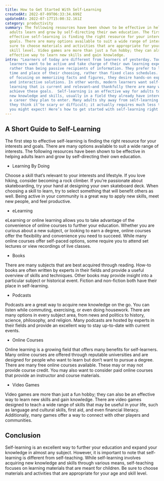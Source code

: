 ```yaml
---
title: How to Get Started With Self-Learning
createdAt: 2022-07-09T06:33:34.699Z
updatedAt: 2022-07-17T15:00:32.161Z
category: productivity
summary: The following resources have been shown to be effective in helping
  adults learn and grow by self-directing their own education. The first step to
  effective self-learning is finding the right resource for your interests and
  goals. There are many options available to suit a wide range of interests. Be
  sure to choose materials and activities that are appropriate for your age and
  skill level. Video games are more than just a fun hobby; they can also be an
  effective way to learn new skills and gain knowledge.
intro: "Learners of today are different from learners of yesterday. Today's
  learners want to be active and take charge of their own learning experience,
  rather than being passive recipients of information. They prefer to learn at a
  time and place of their choosing, rather than fixed class schedules. Instead
  of focusing on memorizing facts and figures, they desire hands-on experiences
  and interactive solutions. In other words, modern learners want self-directed
  learning that is current and relevant—and thankfully there are many ways to
  achieve these goals.  Self-learning is an effective way for adults to acquire
  new knowledge and skills, usually in a field they already have interest in or
  a career they plan to enter. Many adults shy away from self-learning because
  they think it’te scary or difficult; it actually requires much less time than
  you might expect! Here’s how to get started with self-learning right now:"
---
```


## A Short Guide to Self-Learning

The first step to effective self-learning is finding the right resource for your interests and goals. There are many options available to suit a wide range of interests. The following resources have been shown to be effective in helping adults learn and grow by self-directing their own education.

- Learning By Doing

Choose a skill that’s relevant to your interests and lifestyle. If you love hiking, consider becoming a rock climber. If you’re passionate about skateboarding, try your hand at designing your own skateboard deck. When choosing a skill to learn, try to select something that will benefit others as well. Being active in your community is a great way to apply new skills, meet new people, and feel productive.
- eLearning

eLearning or online learning allows you to take advantage of the convenience of online courses to further your education. Whether you are curious about a new subject, or looking to earn a degree, online courses offer the flexibility and convenience you need to succeed. While many online courses offer self-paced options, some require you to attend set lectures or view recordings of live classes.

- Books

There are many subjects that are best acquired through reading. How-to books are often written by experts in their fields and provide a useful overview of skills and techniques. Other books may provide insight into a particular subject or historical event. Fiction and non-fiction both have their place in self-learning.

- Podcasts

Podcasts are a great way to acquire new knowledge on the go. You can listen while commuting, exercising, or even doing housework. There are many options in every subject area, from news and politics to history, science, philosophy, and religion. Many podcasts are hosted by experts in their fields and provide an excellent way to stay up-to-date with current events.

- Online Courses

Online learning is a growing field that offers many benefits for self-learners. Many online courses are offered through reputable universities and are designed for people who want to learn but don’t want to pursue a degree. There are many free online courses available. These may or may not provide course credit. You may also want to consider paid online courses that provide an instructor and course materials.

- Video Games

Video games are more than just a fun hobby; they can also be an effective way to learn new skills and gain knowledge. There are video games designed to teach a wide range of skills that may be useful in your life, such as language and cultural skills, first aid, and even financial literacy. Additionally, many games offer a way to connect with other players and communities.

## Conclusion

Self-learning is an excellent way to further your education and expand your knowledge in almost any subject. However, it is important to note that self-learning is different from self-teaching. While self-learning involves acquiring new knowledge and skills through various means, self-teaching focuses on learning materials that are meant for children. Be sure to choose materials and activities that are appropriate for your age and skill level.
